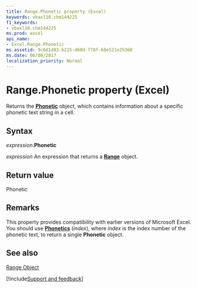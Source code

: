 ```yaml
---
title: Range.Phonetic property (Excel)
keywords: vbaxl10.chm144225
f1_keywords:
- vbaxl10.chm144225
ms.prod: excel
api_name:
- Excel.Range.Phonetic
ms.assetid: 9c6d1d83-b215-d60d-f78f-68e521e25368
ms.date: 06/08/2017
localization_priority: Normal
---
```



# Range.Phonetic property (Excel)

Returns the  **[Phonetic](Excel.Phonetic.md)** object, which contains information about a specific phonetic text string in a cell.


## Syntax

_expression_.**Phonetic**

 _expression_ An expression that returns a **[Range](excel.range(object).md)** object.


## Return value

Phonetic


## Remarks

This property provides compatibility with earlier versions of Microsoft Excel. You should use  **[Phonetics](Excel.Phonetics.md)** (_index_), where _index_ is the index number of the phonetic text, to return a single **Phonetic** object.


## See also


[Range Object](Excel.Range(object).md)

[!include[Support and feedback](~/includes/feedback-boilerplate.md)]